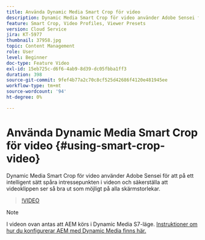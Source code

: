 ```yaml
---
title: Använda Dynamic Media Smart Crop för video
description: Dynamic Media Smart Crop för video använder Adobe Sensei för att på ett intelligent sätt spåra intressepunkten i videon och säkerställa att videoklippen ser så bra ut som möjligt på alla skärmstorlekar.
feature: Smart Crop, Video Profiles, Viewer Presets
version: Cloud Service
jira: KT-5977
thumbnail: 37958.jpg
topic: Content Management
role: User
level: Beginner
doc-type: Feature Video
exl-id: 15eb725c-d6f6-4ab9-8d39-dc05fbba1ff3
duration: 398
source-git-commit: 9fef4b77a2c70c8cf525d42686f4120e481945ee
workflow-type: tm+mt
source-wordcount: '94'
ht-degree: 0%

---
```


# Använda Dynamic Media Smart Crop för video {#using-smart-crop-video}

Dynamic Media Smart Crop för video använder Adobe Sensei för att på ett intelligent sätt spåra intressepunkten i videon och säkerställa att videoklippen ser så bra ut som möjligt på alla skärmstorlekar.

>[!VIDEO](https://video.tv.adobe.com/v/37958?quality=12&learn=on)

>[!NOTE]
>
>I videon ovan antas att AEM körs i Dynamic Media S7-läge. [Instruktioner om hur du konfigurerar AEM med Dynamic Media finns här.](https://experienceleague.adobe.com/docs/experience-manager-cloud-service/assets/dynamicmedia/config-dm.html)
